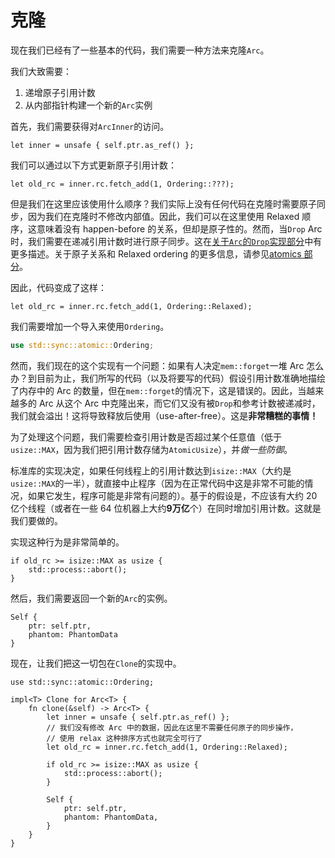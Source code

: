 # 克隆

现在我们已经有了一些基本的代码，我们需要一种方法来克隆`Arc`。

我们大致需要：

1. 递增原子引用计数
2. 从内部指针构建一个新的`Arc`实例

首先，我们需要获得对`ArcInner`的访问。

<!-- ignore: simplified code -->
```rust,ignore
let inner = unsafe { self.ptr.as_ref() };
```

我们可以通过以下方式更新原子引用计数：

<!-- ignore: simplified code -->
```rust,ignore
let old_rc = inner.rc.fetch_add(1, Ordering::???);
```

但是我们在这里应该使用什么顺序？我们实际上没有任何代码在克隆时需要原子同步，因为我们在克隆时不修改内部值。因此，我们可以在这里使用 Relaxed 顺序，这意味着没有 happen-before 的关系，但却是原子性的。然而，当`Drop` Arc 时，我们需要在递减引用计数时进行原子同步。这在[关于`Arc`的`Drop`实现部分](arc-drop.md)中有更多描述。关于原子关系和 Relaxed ordering 的更多信息，请参见[atomics 部分](../atomics.md)。

因此，代码变成了这样：

<!-- ignore: simplified code -->
```rust,ignore
let old_rc = inner.rc.fetch_add(1, Ordering::Relaxed);
```

我们需要增加一个导入来使用`Ordering`。

```rust
use std::sync::atomic::Ordering;
```

然而，我们现在的这个实现有一个问题：如果有人决定`mem::forget`一堆 Arc 怎么办？到目前为止，我们所写的代码（以及将要写的代码）假设引用计数准确地描绘了内存中的 Arc 的数量，但在`mem::forget`的情况下，这是错误的。因此，当越来越多的 Arc 从这个 Arc 中克隆出来，而它们又没有被`Drop`和参考计数被递减时，我们就会溢出！这将导致释放后使用（use-after-free）。这是**非常糟糕的事情！**

为了处理这个问题，我们需要检查引用计数是否超过某个任意值（低于`usize::MAX`，因为我们把引用计数存储为`AtomicUsize`），并*做一些防御*。

标准库的实现决定，如果任何线程上的引用计数达到`isize::MAX`（大约是`usize::MAX`的一半），就直接中止程序（因为在正常代码中这是非常不可能的情况，如果它发生，程序可能是非常有问题的）。基于的假设是，不应该有大约 20 亿个线程（或者在一些 64 位机器上大约**9万亿**个）在同时增加引用计数。这就是我们要做的。

实现这种行为是非常简单的。

<!-- ignore: simplified code -->
```rust,ignore
if old_rc >= isize::MAX as usize {
    std::process::abort();
}
```

然后，我们需要返回一个新的`Arc`的实例。

<!-- ignore: simplified code -->
```rust,ignore
Self {
    ptr: self.ptr,
    phantom: PhantomData
}
```

现在，让我们把这一切包在`Clone`的实现中。

<!-- ignore: simplified code -->
```rust,ignore
use std::sync::atomic::Ordering;

impl<T> Clone for Arc<T> {
    fn clone(&self) -> Arc<T> {
        let inner = unsafe { self.ptr.as_ref() };
        // 我们没有修改 Arc 中的数据，因此在这里不需要任何原子的同步操作，
        // 使用 relax 这种排序方式也就完全可行了
        let old_rc = inner.rc.fetch_add(1, Ordering::Relaxed);

        if old_rc >= isize::MAX as usize {
            std::process::abort();
        }

        Self {
            ptr: self.ptr,
            phantom: PhantomData,
        }
    }
}
```

